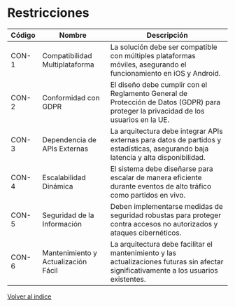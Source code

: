 # Restricciones

| Código | Nombre                          | Descripción                                                                                                            |
|--------|---------------------------------|------------------------------------------------------------------------------------------------------------------------|
| CON-1  | Compatibilidad Multiplataforma  | La solución debe ser compatible con múltiples plataformas móviles, asegurando el funcionamiento en iOS y Android.       |
| CON-2  | Conformidad con GDPR            | El diseño debe cumplir con el Reglamento General de Protección de Datos (GDPR) para proteger la privacidad de los usuarios en la UE. |
| CON-3  | Dependencia de APIs Externas    | La arquitectura debe integrar APIs externas para datos de partidos y estadísticas, asegurando baja latencia y alta disponibilidad. |
| CON-4  | Escalabilidad Dinámica          | El sistema debe diseñarse para escalar de manera eficiente durante eventos de alto tráfico como partidos en vivo.       |
| CON-5  | Seguridad de la Información     | Deben implementarse medidas de seguridad robustas para proteger contra accesos no autorizados y ataques cibernéticos.   |
| CON-6  | Mantenimiento y Actualización Fácil | La arquitectura debe facilitar el mantenimiento y las actualizaciones futuras sin afectar significativamente a los usuarios existentes. |


[Volver al indice](../ADD.md)